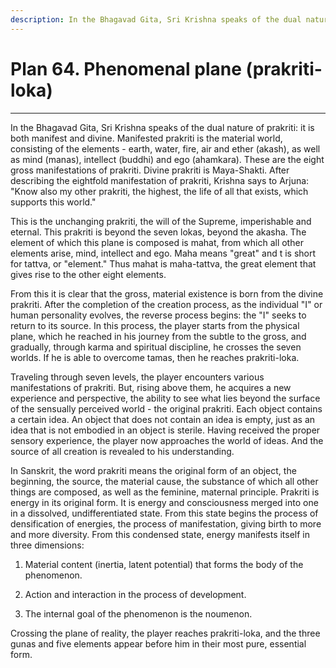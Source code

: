 ```yaml
---
description: In the Bhagavad Gita, Sri Krishna speaks of the dual nature of prakriti - it is both manifest and divine. Manifested prakriti is the material world, consisting of the elements - earth, water, fire, air and ether (akash), as well as mind (manas), intellect (buddhi) and ego (ahamkara).
---
```


# Plan 64. Phenomenal plane (prakriti-loka)

---

In the Bhagavad Gita, Sri Krishna speaks of the dual nature of prakriti: it is both manifest and divine. Manifested prakriti is the material world, consisting of the elements - earth, water, fire, air and ether (akash), as well as mind (manas), intellect (buddhi) and ego (ahamkara). These are the eight gross manifestations of prakriti. Divine prakriti is Maya-Shakti. After describing the eightfold manifestation of prakriti, Krishna says to Arjuna: "Know also my other prakriti, the highest, the life of all that exists, which supports this world."

This is the unchanging prakriti, the will of the Supreme, imperishable and eternal. This prakriti is beyond the seven lokas, beyond the akasha. The element of which this plane is composed is mahat, from which all other elements arise, mind, intellect and ego. Maha means "great" and t is short for tattva, or "element." Thus mahat is maha-tattva, the great element that gives rise to the other eight elements.

From this it is clear that the gross, material existence is born from the divine prakriti. After the completion of the creation process, as the individual "I" or human personality evolves, the reverse process begins: the "I" seeks to return to its source. In this process, the player starts from the physical plane, which he reached in his journey from the subtle to the gross, and gradually, through karma and spiritual discipline, he crosses the seven worlds. If he is able to overcome tamas, then he reaches prakriti-loka.

Traveling through seven levels, the player encounters various manifestations of prakriti. But, rising above them, he acquires a new experience and perspective, the ability to see what lies beyond the surface of the sensually perceived world - the original prakriti. Each object contains a certain idea. An object that does not contain an idea is empty, just as an idea that is not embodied in an object is sterile. Having received the proper sensory experience, the player now approaches the world of ideas. And the source of all creation is revealed to his understanding.

In Sanskrit, the word prakriti means the original form of an object, the beginning, the source, the material cause, the substance of which all other things are composed, as well as the feminine, maternal principle. Prakriti is energy in its original form. It is energy and consciousness merged into one in a dissolved, undifferentiated state. From this state begins the process of densification of energies, the process of manifestation, giving birth to more and more diversity. From this condensed state, energy manifests itself in three dimensions:

1. Material content (inertia, latent potential) that forms the body of the phenomenon.

2. Action and interaction in the process of development.

3. The internal goal of the phenomenon is the noumenon.

Crossing the plane of reality, the player reaches prakriti-loka, and the three gunas and five elements appear before him in their most pure, essential form.

